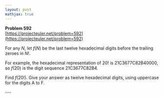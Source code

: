 ```yaml
---
layout: post
mathjax: true
---
```

**Problem 592**  
[https://projecteuler.net/problem=592](https://projecteuler.net/problem=592)

<p>For any <var>N</var>, let <var>f</var>(<var>N</var>) be the last twelve hexadecimal digits before the trailing zeroes in <var>N</var>!.</p>

<p>For example, the hexadecimal representation of 20! is 21C3677C82B40000,<br />
so <var>f</var>(20) is the digit sequence 21C3677C82B4.</p>

<p>Find <var>f</var>(20!). Give your answer as twelve hexadecimal digits, using uppercase for the digits A to F.</p>
---

